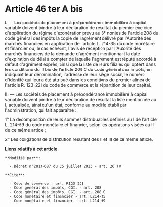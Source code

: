 # Article 46 ter A bis

I. ― Les sociétés de placement à prépondérance immobilière à capital variable doivent joindre à leur déclaration de résultat
du premier exercice d'application du régime d'exonération prévu au 3° nonies de l'article 208 du code général des impôts la
copie de l'agrément délivré par l'Autorité des marchés financiers en application de l'article L. 214-35 du code monétaire et
financier ou, le cas échéant, l'avis de réception par l'Autorité des marchés financiers de la demande d'agrément mentionnant
la date d'expiration du délai à compter de laquelle l'agrément est réputé accordé à défaut d'agrément exprès, ainsi que la
liste de leurs filiales qui optent dans les conditions du III bis de l'article 208 C du code général des impôts, en indiquant
leur dénomination, l'adresse de leur siège social, le numéro d'identité qui leur a été attribué dans les conditions du
premier alinéa de l'article R. 123-221 du code de commerce et la répartition de leur capital. 

II. ― Les sociétés de placement à prépondérance immobilière à capital variable doivent joindre à leur déclaration de résultat
la liste mentionnée au I, actualisée, ainsi qu'un état, conforme au modèle établi par l'administration, qui fait
apparaître : 

1° La décomposition de leurs sommes distribuables définies au I de l'article L. 214-69 du code monétaire et financier, selon
les opérations visées au II de ce même article ; 

2° Les obligations de distribution résultant des II et III de ce même article.

**Liens relatifs à cet article**

	**Modifié par**:

	  - Décret n°2013-687 du 25 juillet 2013 - art. 26 (V)

	**Cite**:

	  - Code de commerce - art. R123-221
	  - Code général des impôts, CGI. - art. 208
	  - Code général des impôts, CGI. - art. 208 C
	  - Code monétaire et financier - art. L214-35
	  - Code monétaire et financier - art. L214-69
